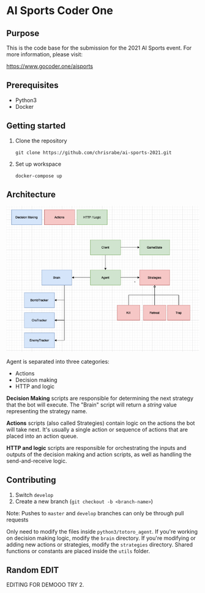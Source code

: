 # AI Sports Coder One

## Purpose
This is the code base for the submission for the 2021 AI Sports event. For more information, please visit:

https://www.gocoder.one/aisports

## Prerequisites

- Python3
- Docker

## Getting started

1. Clone the repository

    ```
    git clone https://github.com/chrisrabe/ai-sports-2021.git
    ```

2. Set up workspace

   ```
   docker-compose up
   ```
   
## Architecture

![architecture](docs/architecture.png)

Agent is separated into three categories:
- Actions
- Decision making
- HTTP and logic

**Decision Making** scripts are responsible for determining the next strategy
that the bot will execute. The "Brain" script will return a *string* value representing
the strategy name.

**Actions** scripts (also called Strategies) contain logic on the actions the bot will
take next. It's usually a single action or sequence of actions that are placed into an
action queue.

**HTTP and logic** scripts are responsible for orchestrating the inputs and outputs of
the decision making and action scripts, as well as handling the send-and-receive logic.

## Contributing

1. Switch `develop`
2. Create a new branch (`git checkout -b <branch-name>`)

Note: Pushes to `master` and `develop` branches can only be through pull requests

Only need to modify the files inside `python3/totoro_agent`. If you're working on decision making
logic, modify the `brain` directory. If you're modifying or adding new actions or strategies, modify
the `strategies` directory. Shared functions or constants are placed inside the `utils` folder.

## Random EDIT

EDITING FOR DEMOOO TRY 2.